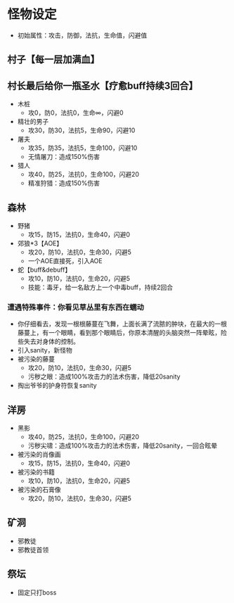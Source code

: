 # 怪物设定

- 初始属性：攻击，防御，法抗，生命值，闪避值

## 村子【每一层加满血】

## 村长最后给你一瓶圣水【疗愈buff持续3回合】

- 木桩
  - 攻0，防0，法抗0，生命∞，闪避0
- 精壮的男子
  - 攻30，防30，法抗5，生命90，闪避10
- 屠夫
  - 攻35，防35，法抗5，生命100，闪避10
  - 无情屠刀：造成150%伤害
- 猎人
  - 攻40，防25，法抗0，生命100，闪避20
  - 精准狩猎：造成150%伤害

## 森林

- 野猪
  - 攻15，防15，法抗0，生命40，闪避0
- 郊狼*3【AOE】
  - 攻20，防10，法抗0，生命30，闪避5
  - 一个AOE直接死，引入AOE
- 蛇【buff&debuff】
  - 攻10，防10，法抗0，生命20，闪避5
  - 技能：毒牙，给一名敌方上一个中毒buff，持续2回合

### 遭遇特殊事件：你看见草丛里有东西在蠕动

- 你仔细看去，发现一根根藤蔓在飞舞，上面长满了流脓的肿块，在最大的一根藤蔓上，有一个眼睛，看到那个眼睛后，你原本清醒的头脑突然一阵晕眩，险些失去对身体的控制。
- 引入sanity，新怪物
- 被污染的藤蔓
  - 攻20，防10，法抗0，生命30，闪避5
  - 污秽之眼：造成100%攻击力的法术伤害，降低20sanity
- 掏出爷爷的护身符恢复sanity

## 洋房

- 黑影
  - 攻40，防25，法抗0，生命100，闪避20
  - 污秽尖啸：造成100%攻击力的法术伤害，降低20sanity，一回合眩晕
- 被污染的肖像画
  - 攻15，防15，法抗0，生命40，闪避0
- 被污染的书籍
  - 攻10，防10，法抗0，生命20，闪避5
- 被污染的石膏像
  - 攻20，防10，法抗0，生命30，闪避5

## 矿洞

- 邪教徒
- 邪教徒首领

## 祭坛

- 固定只打boss
